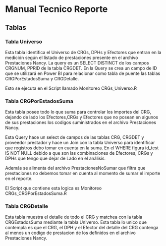 # Manual Tecnico Reporte

## Tablas

### Tabla Universo

Esta tabla identifica el Universo de CRGs, DPHs y Efectores que entran en la medición según el listado de prestaciones
presente en el archivo Prestaciones Nancy. La query es un SELECT DISTINCT de los campos CRGNUM, PPRID de la tabla CRGDET.
En la Query se crea un campo de ID que se utilizará en Power BI para relacionar como tabla de puente las tablas 
CRGPorEstadosSuma y CRGDetalle.

Esto se ejecuta en el Script llamado Monitoreo CRGs_Universo.R

### Tabla CRGPorEstadosSuma

Esta tabla posee todo lo que suma para controlar los importes del CRG, dejando de lado los Efectores,CRGs y Efectores
que no posean en algunos de sus prestaciones los codigos suministrados en el archivo Prestaciones Nancy. 

Esta Query hace un select de campos de las tablas CRG, CRGDET y proveedor prestador y hace un Join con la tabla Universo 
para identificar que registros debo tomar en cuenta en la suma. En el WHERE figura id_test IS NOT NULL debido a que 
son las combinaciones de Efectores, CRGs y DPHs que tengo que dejar de Lado en el análisis. 

Además se alimenta del archivo PrestacionesNoSumar que filtra que prestaciones no debemos tomar en cuenta al momento de sumar
el importe en el reporte.


El Script que contiene esta logica es Monitoreo CRGs_CRGPorEstadosSuma.R

### Tabla CRGDetalle

Esta tabla muestra el detalle de todo el CRG y matchea con la tabla CRGEstadosSuma mediante la tabla Universo.
Esta tabla lo unico que contempla es que el CRG, el DPH y el Efector del detalle del CRG contenga al menos un codigo
de prestacion de los definidos en el archivo Prestaciones Nancy.
